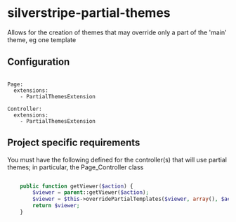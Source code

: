 # silverstripe-partial-themes
Allows for the creation of themes that may override only a part of the 'main' theme, eg one template


## Configuration

```

Page:
  extensions:
    - PartialThemesExtension

Controller:
  extensions:
    - PartialThemesExtension

```

## Project specific requirements

You must have the following defined for the controller(s) that will use partial themes; in particular, the
Page_Controller class


```php

    public function getViewer($action) {
        $viewer = parent::getViewer($action);
        $viewer = $this->overridePartialTemplates($viewer, array(), $action);
        return $viewer;
    }
```